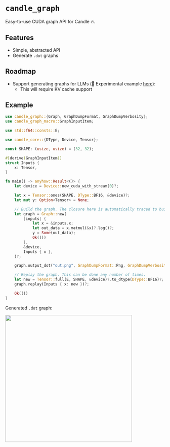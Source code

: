 # `candle_graph`

Easy-to-use CUDA graph API for Candle 🔥.

## Features 
- Simple, abstracted API
- Generate `.dot` graphs

## Roadmap
- Support generating graphs for LLMs (🧪 Experimental example [here](https://github.com/EricLBuehler/candle_graphs/blob/master/examples/cache/main.rs)):
    - This will require KV cache support

## Example
```rust
use candle_graph::{Graph, GraphDumpFormat, GraphDumpVerbosity};
use candle_graph_macro::GraphInputItem;

use std::f64::consts::E;

use candle_core::{DType, Device, Tensor};

const SHAPE: (usize, usize) = (32, 32);

#[derive(GraphInputItem)]
struct Inputs {
    x: Tensor,
}

fn main() -> anyhow::Result<()> {
    let device = Device::new_cuda_with_stream(0)?;

    let x = Tensor::ones(SHAPE, DType::BF16, &device)?;
    let mut y: Option<Tensor> = None;

    // Build the graph. The closure here is automatically traced to build the graph.
    let graph = Graph::new(
        |inputs| {
            let x = &inputs.x;
            let out_data = x.matmul(&x)?.log()?;
            y = Some(out_data);
            Ok(())
        },
        &device,
        Inputs { x },
    )?;

    graph.output_dot("out.png", GraphDumpFormat::Png, GraphDumpVerbosity::Verbose)?;

    // Replay the graph. This can be done any number of times.
    let new = Tensor::full(E, SHAPE, &device)?.to_dtype(DType::BF16)?;
    graph.replay(Inputs { x: new })?;

    Ok(())
}
```

Generated `.dot` graph:

<img src="https://github.com/user-attachments/assets/b44887ea-b947-4c86-a9c0-1fc89d4c2495" width="400">
